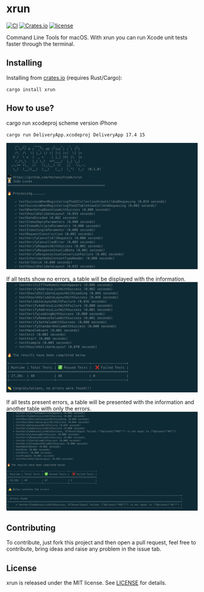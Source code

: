 # xrun

[![CI](https://github.com/heroesofcode/xrun/actions/workflows/CI.yml/badge.svg)](https://github.com/heroesofcode/xrun/actions/workflows/CI.yml)
[![Crates.io](https://img.shields.io/crates/v/cryptotools)](https://crates.io/crates/xrun)
[![license](http://img.shields.io/badge/license-MIT-blue.svg)](https://github.com/heroesofcode/xrun/blob/main/LICENSE)

Command Line Tools for macOS. With xrun you can run Xcode unit tests faster through the terminal.

## Installing
Installing from [crates.io](https://crates.io/) (requires Rust/Cargo):

```shell
cargo install xrun
```

## How to use?

cargo run xcodeproj scheme version iPhone

```sh
cargo run DeliveryApp.xcodeproj DeliveryApp 17.4 15
```

<img src="https://github.com/heroesofcode/xrun/blob/main/img/example1.png">

If all tests show no errors, a table will be displayed with the information.
<img src="https://github.com/heroesofcode/xrun/blob/main/img/example2.png">

If all tests present errors, a table will be presented with the information and another table with only the errors.
<img src="https://github.com/heroesofcode/xrun/blob/main/img/example3.png">

## Contributing

To contribute, just fork this project and then open a pull request, feel free to contribute, bring ideas and raise any problem in the issue tab.

## License

xrun is released under the MIT license. See [LICENSE](https://github.com/heroesofcode/xrun/blob/main/LICENSE) for details.
